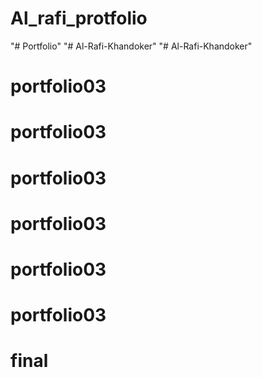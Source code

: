 # Al_rafi_protfolio
"# Portfolio" 
"# Al-Rafi-Khandoker" 
"# Al-Rafi-Khandoker" 
# portfolio03
# portfolio03
# portfolio03
# portfolio03
# portfolio03
# portfolio03
# final

